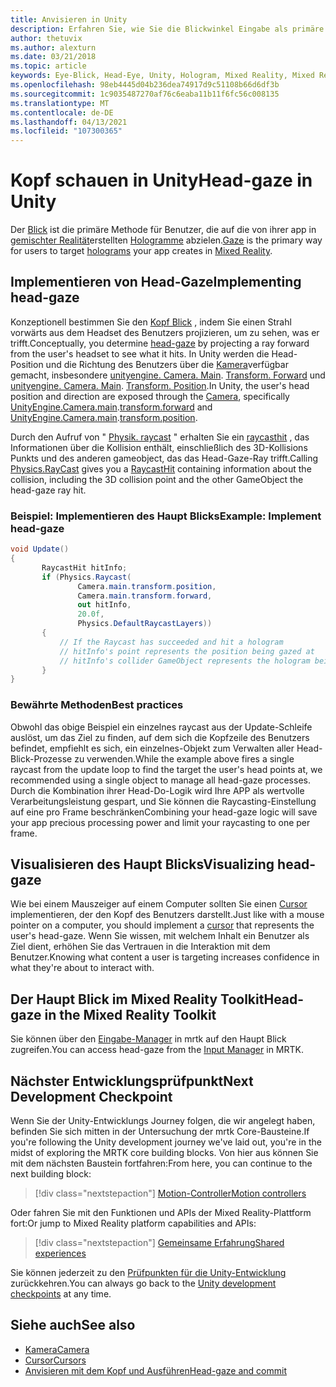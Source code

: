 ```yaml
---
title: Anvisieren in Unity
description: Erfahren Sie, wie Sie die Blickwinkel Eingabe als primäre Methode für Benutzer verwenden können, um die Hologramme, die Ihre APP in gemischter Realität erstellt, als Ziel
author: thetuvix
ms.author: alexturn
ms.date: 03/21/2018
ms.topic: article
keywords: Eye-Blick, Head-Eye, Unity, Hologram, Mixed Reality, Mixed Reality-Headset, Windows Mixed Reality-Headset, Virtual Reality-Headset, mrtk, Mixed Reality Toolkit
ms.openlocfilehash: 98eb4445d04b236dea74917d9c51108b66d6df3b
ms.sourcegitcommit: 1c9035487270af76c6eaba11b11f6fc56c008135
ms.translationtype: MT
ms.contentlocale: de-DE
ms.lasthandoff: 04/13/2021
ms.locfileid: "107300365"
---
```

# <a name="head-gaze-in-unity"></a><span data-ttu-id="4eaae-104">Kopf schauen in Unity</span><span class="sxs-lookup"><span data-stu-id="4eaae-104">Head-gaze in Unity</span></span>

<span data-ttu-id="4eaae-105">Der [Blick](../../design/gaze-and-commit.md) ist die primäre Methode für Benutzer, die auf die von ihrer app in [gemischter Realität](../../discover/mixed-reality.md)erstellten [Hologramme](../../discover/hologram.md) abzielen.</span><span class="sxs-lookup"><span data-stu-id="4eaae-105">[Gaze](../../design/gaze-and-commit.md) is the primary way for users to target [holograms](../../discover/hologram.md) your app creates in [Mixed Reality](../../discover/mixed-reality.md).</span></span>

## <a name="implementing-head-gaze"></a><span data-ttu-id="4eaae-106">Implementieren von Head-Gaze</span><span class="sxs-lookup"><span data-stu-id="4eaae-106">Implementing head-gaze</span></span>

<span data-ttu-id="4eaae-107">Konzeptionell bestimmen Sie den [Kopf Blick](../../design/gaze-and-commit.md) , indem Sie einen Strahl vorwärts aus dem Headset des Benutzers projizieren, um zu sehen, was er trifft.</span><span class="sxs-lookup"><span data-stu-id="4eaae-107">Conceptually, you determine [head-gaze](../../design/gaze-and-commit.md) by projecting a ray forward from the user's headset to see what it hits.</span></span> <span data-ttu-id="4eaae-108">In Unity werden die Head-Position und die Richtung des Benutzers über die [Kamera](camera-in-unity.md)verfügbar gemacht, insbesondere [unityengine. Camera. Main](https://docs.unity3d.com/ScriptReference/Camera-main.html). [Transform. Forward](https://docs.unity3d.com/ScriptReference/Transform-forward.html) und [unityengine. Camera. Main](https://docs.unity3d.com/ScriptReference/Camera-main.html). [Transform. Position](https://docs.unity3d.com/ScriptReference/Transform-position.html).</span><span class="sxs-lookup"><span data-stu-id="4eaae-108">In Unity, the user's head position and direction are exposed through the [Camera](camera-in-unity.md), specifically [UnityEngine.Camera.main](https://docs.unity3d.com/ScriptReference/Camera-main.html).[transform.forward](https://docs.unity3d.com/ScriptReference/Transform-forward.html) and [UnityEngine.Camera.main](https://docs.unity3d.com/ScriptReference/Camera-main.html).[transform.position](https://docs.unity3d.com/ScriptReference/Transform-position.html).</span></span>

<span data-ttu-id="4eaae-109">Durch den Aufruf von " [Physik. raycast](https://docs.unity3d.com/ScriptReference/Physics.Raycast.html) " erhalten Sie ein [raycasthit](https://docs.unity3d.com/ScriptReference/RaycastHit.html) , das Informationen über die Kollision enthält, einschließlich des 3D-Kollisions Punkts und des anderen gameobject, das das Head-Gaze-Ray trifft.</span><span class="sxs-lookup"><span data-stu-id="4eaae-109">Calling [Physics.RayCast](https://docs.unity3d.com/ScriptReference/Physics.Raycast.html) gives you a [RaycastHit](https://docs.unity3d.com/ScriptReference/RaycastHit.html) containing information about the collision, including the 3D collision point and the other GameObject the head-gaze ray hit.</span></span>

### <a name="example-implement-head-gaze"></a><span data-ttu-id="4eaae-110">Beispiel: Implementieren des Haupt Blicks</span><span class="sxs-lookup"><span data-stu-id="4eaae-110">Example: Implement head-gaze</span></span>

```cs
void Update()
{
       RaycastHit hitInfo;
       if (Physics.Raycast(
               Camera.main.transform.position,
               Camera.main.transform.forward,
               out hitInfo,
               20.0f,
               Physics.DefaultRaycastLayers))
       {
           // If the Raycast has succeeded and hit a hologram
           // hitInfo's point represents the position being gazed at
           // hitInfo's collider GameObject represents the hologram being gazed at
       }
}
```

### <a name="best-practices"></a><span data-ttu-id="4eaae-111">Bewährte Methoden</span><span class="sxs-lookup"><span data-stu-id="4eaae-111">Best practices</span></span>

<span data-ttu-id="4eaae-112">Obwohl das obige Beispiel ein einzelnes raycast aus der Update-Schleife auslöst, um das Ziel zu finden, auf dem sich die Kopfzeile des Benutzers befindet, empfiehlt es sich, ein einzelnes-Objekt zum Verwalten aller Head-Blick-Prozesse zu verwenden.</span><span class="sxs-lookup"><span data-stu-id="4eaae-112">While the example above fires a single raycast from the update loop to find the target the user's head points at, we recommended using a single object to manage all head-gaze processes.</span></span> <span data-ttu-id="4eaae-113">Durch die Kombination ihrer Head-Do-Logik wird Ihre APP als wertvolle Verarbeitungsleistung gespart, und Sie können die Raycasting-Einstellung auf eine pro Frame beschränken</span><span class="sxs-lookup"><span data-stu-id="4eaae-113">Combining your head-gaze logic will save your app precious processing power and limit your raycasting to one per frame.</span></span>

## <a name="visualizing-head-gaze"></a><span data-ttu-id="4eaae-114">Visualisieren des Haupt Blicks</span><span class="sxs-lookup"><span data-stu-id="4eaae-114">Visualizing head-gaze</span></span>

<span data-ttu-id="4eaae-115">Wie bei einem Mauszeiger auf einem Computer sollten Sie einen [Cursor](../../design/cursors.md) implementieren, der den Kopf des Benutzers darstellt.</span><span class="sxs-lookup"><span data-stu-id="4eaae-115">Just like with a mouse pointer on a computer, you should implement a [cursor](../../design/cursors.md) that represents the user's head-gaze.</span></span> <span data-ttu-id="4eaae-116">Wenn Sie wissen, mit welchem Inhalt ein Benutzer als Ziel dient, erhöhen Sie das Vertrauen in die Interaktion mit dem Benutzer.</span><span class="sxs-lookup"><span data-stu-id="4eaae-116">Knowing what content a user is targeting increases confidence in what they're about to interact with.</span></span>

## <a name="head-gaze-in-the-mixed-reality-toolkit"></a><span data-ttu-id="4eaae-117">Der Haupt Blick im Mixed Reality Toolkit</span><span class="sxs-lookup"><span data-stu-id="4eaae-117">Head-gaze in the Mixed Reality Toolkit</span></span>

<span data-ttu-id="4eaae-118">Sie können über den [Eingabe-Manager](https://docs.microsoft.com/windows/mixed-reality/mrtk-unity/features/input/overview) in mrtk auf den Haupt Blick zugreifen.</span><span class="sxs-lookup"><span data-stu-id="4eaae-118">You can access head-gaze from the [Input Manager](https://docs.microsoft.com/windows/mixed-reality/mrtk-unity/features/input/overview) in MRTK.</span></span>

## <a name="next-development-checkpoint"></a><span data-ttu-id="4eaae-119">Nächster Entwicklungsprüfpunkt</span><span class="sxs-lookup"><span data-stu-id="4eaae-119">Next Development Checkpoint</span></span>

<span data-ttu-id="4eaae-120">Wenn Sie der Unity-Entwicklungs Journey folgen, die wir angelegt haben, befinden Sie sich mitten in der Untersuchung der mrtk Core-Bausteine.</span><span class="sxs-lookup"><span data-stu-id="4eaae-120">If you're following the Unity development journey we've laid out, you're in the midst of exploring the MRTK core building blocks.</span></span> <span data-ttu-id="4eaae-121">Von hier aus können Sie mit dem nächsten Baustein fortfahren:</span><span class="sxs-lookup"><span data-stu-id="4eaae-121">From here, you can continue to the next building block:</span></span>

> [!div class="nextstepaction"]
> [<span data-ttu-id="4eaae-122">Motion-Controller</span><span class="sxs-lookup"><span data-stu-id="4eaae-122">Motion controllers</span></span>](motion-controllers-in-unity.md)

<span data-ttu-id="4eaae-123">Oder fahren Sie mit den Funktionen und APIs der Mixed Reality-Plattform fort:</span><span class="sxs-lookup"><span data-stu-id="4eaae-123">Or jump to Mixed Reality platform capabilities and APIs:</span></span>

> [!div class="nextstepaction"]
> [<span data-ttu-id="4eaae-124">Gemeinsame Erfahrung</span><span class="sxs-lookup"><span data-stu-id="4eaae-124">Shared experiences</span></span>](shared-experiences-in-unity.md)

<span data-ttu-id="4eaae-125">Sie können jederzeit zu den [Prüfpunkten für die Unity-Entwicklung](unity-development-overview.md#2-core-building-blocks) zurückkehren.</span><span class="sxs-lookup"><span data-stu-id="4eaae-125">You can always go back to the [Unity development checkpoints](unity-development-overview.md#2-core-building-blocks) at any time.</span></span>

## <a name="see-also"></a><span data-ttu-id="4eaae-126">Siehe auch</span><span class="sxs-lookup"><span data-stu-id="4eaae-126">See also</span></span>
* [<span data-ttu-id="4eaae-127">Kamera</span><span class="sxs-lookup"><span data-stu-id="4eaae-127">Camera</span></span>](camera-in-unity.md)
* [<span data-ttu-id="4eaae-128">Cursor</span><span class="sxs-lookup"><span data-stu-id="4eaae-128">Cursors</span></span>](../../design/cursors.md)
* [<span data-ttu-id="4eaae-129">Anvisieren mit dem Kopf und Ausführen</span><span class="sxs-lookup"><span data-stu-id="4eaae-129">Head-gaze and commit</span></span>](../../design/gaze-and-commit.md)
